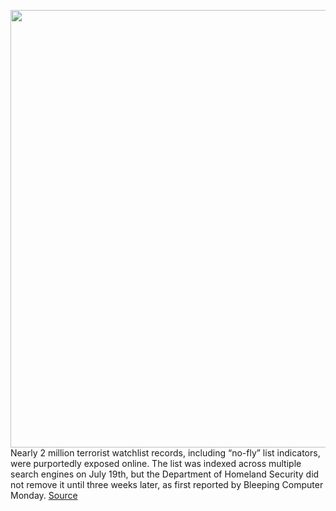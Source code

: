 <img src='https://cdn.vox-cdn.com/thumbor/Nk_nCP31vc1iUiqXF5nkYvTU6cs=/0x0:2040x1360/1200x800/filters:focal(857x517:1183x843)/cdn.vox-cdn.com/uploads/chorus_image/image/69733097/akrales_161208_1298_A_0060_play.0.jpg' width='700px' /><br/>
Nearly 2 million terrorist watchlist records, including “no-fly” list indicators, were purportedly exposed online. The list was indexed across multiple search engines on July 19th, but the Department of Homeland Security did not remove it until three weeks later, as first reported by Bleeping Computer Monday.
<a href='https://www.theverge.com/2021/8/16/22627630/terrorist-watchlist-no-fly-list-dhs-fbi-research-cybersecurity'> Source <a/>